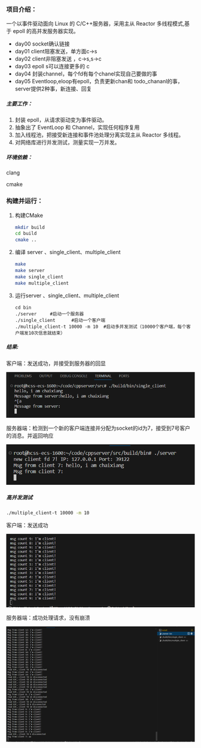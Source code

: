 

### 项目介绍：

一个以事件驱动面向 Linux 的 C/C++服务器，采用主从 Reactor 多线程模式,基于 epoll 的高并发服务器实现。

- day00 socket确认链接
- day01 client阻塞发送，单方面c->s
- day02 client非阻塞发送  ，c->s,s->c
- day03 epoll s可以连接更多的 c
- day04 封装channel，每个fd有每个chanel实现自己要做的事
- day05 Eventloop,eloop有epoll，负责更新chan和 todo_chananl的事，server提供2种事，新连接、回复 


##### 主要工作：

1. 封装 epoll，从请求驱动变为事件驱动。
2. 抽象出了 EventLoop 和 Channel，实现任何程序复用
3. 加入线程池，把接受新连接和事件池处理分离实现主从 Reactor 多线程。
4. 对网络库进行并发测试，测量实现一万并发。



##### 环境依赖：

clang

cmake

### 构建并运行：

1. 构建CMake

   ```bash
   mkdir build
   cd build
   cmake ..
   ```
2. 编译 server 、single_client、multiple_client

   ```bash
   make
   make server
   make single_client
   make multiple_client
   ```
3. 运行server 、single_client、multiple_client

   ```
   cd bin
   ./server		#启动一个服务器
   ./single_client		#启动一个客户端
   ./multiple_client-t 10000 -m 10 	#启动多并发测试（10000个客户端，每个客户端发10次信息就结束）
   ```

##### 结果:

客户端：发送成功，并接受到服务器的回显

![1699018866634](image/README/1699018866634.png)

服务器端：检测到一个新的客户端连接并分配为socket的id为7，接受到7号客户的消息。并返回响应

![1699018948522](image/README/1699018948522.png)


##### 高并发测试

```bash
./multiple_client-t 10000 -m 10 
```

客户端：发送成功

![1699019229241](image/README/1699019229241.png)

服务器端：成功处理请求，没有崩溃

![1699019300571](image/README/1699019300571.png)
